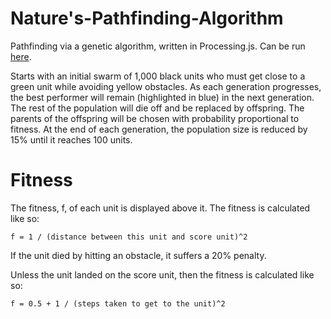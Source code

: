 # Nature's-Pathfinding-Algorithm
Pathfinding via a genetic algorithm, written in Processing.js. Can be run [here](https://www.openprocessing.org/sketch/571933).

Starts with an initial swarm of 1,000 black units who must get close to a green unit while avoiding yellow obstacles. As each generation progresses, the best performer will remain (highlighted in blue) in the next generation. The rest of the population will die off and be replaced by offspring. The parents of the offspring will be chosen with probability proportional to fitness. At the end of each generation, the population size is reduced by 15% until it reaches 100 units.

# Fitness

The fitness, f, of each unit is displayed above it. The fitness is calculated like so:

    f = 1 / (distance between this unit and score unit)^2

If the unit died by hitting an obstacle, it suffers a 20% penalty.

Unless the unit landed on the score unit, then the fitness is calculated like so:

    f = 0.5 + 1 / (steps taken to get to the unit)^2
